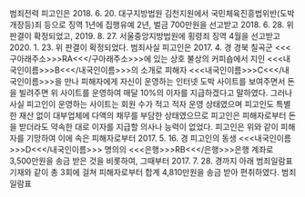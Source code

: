 범죄전력
피고인은 2018. 6. 20. 대구지방법원 김천지원에서 국민체육진흥법위반(도박개장등)죄 등으로 징역 1년에 집행유예 2년, 벌금 700만원을 선고받고 2018. 6. 28. 위 판결이 확정되었고, 2019. 8. 27. 서울중앙지방법원에 횡령죄 징역 4월을 선고받고 2020. 1. 23. 위 판결이 확정되었다.
범죄사실
피고인은 2017. 4. 경 경북 칠곡군 <<<구아래주소>>>RA<<</구아래주소>>>에 있는 상호 불상의 커피숍에서 지인 <<<내국인이름>>>B<<</내국인이름>>>의 소개로 피해자 <<<내국인이름>>>C<<</내국인이름>>>을 만나 피해자에게 자신이 운영하는 인터넷 도박 사이트를 보여주면서 돈을 빌려주면 위 사이트를 운영하여 매달 10%의 이자를 지급하겠다고 말하였다.
그러나 사실 피고인이 운영하는 사이트는 회원 수가 적고 적자 운영 상태였으며 피고인도 특별한 재산 없이 대부업체에 다액의 채무를 부담한 상태였으므로 피고인은 피해자로부터 돈을 받더라도 약속한 대로 이자를 지급할 의사나 능력이 없었다.
피고인은 위와 같이 피해자를 기망하여 이에 속은 피해자로부터 2017. 5. 16. 경 피고인의 동생 <<<내국인이름>>>D<<</내국인이름>>> 명의의 <<<은행>>>RB<<</은행>>>은행 계좌로 3,500만원을 송금 받은 것을 비롯하여, 그때부터 2017. 7. 28. 경까지 아래 범죄일람표 기재와 같이 총 3회에 걸쳐 피해자로부터 합계 4,810만원을 송금 받아 편취하였다.
범죄일람표
